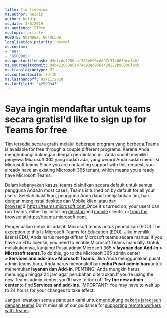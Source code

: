 ```yaml
---
title: Tim freemium
ms.author: heidip
author: heidip
ms.date: 3/6/2019
ms.audience: ITPro
ms.topic: article
ROBOTS: NOINDEX, NOFOLLOW
localization_priority: Normal
ms.custom:
- "997"
- "6500005"
ms.openlocfilehash: d3dfcda1250aaf783e890cd897c51c8639cef48f
ms.sourcegitcommit: 9ab422063e5a474c92ed956d42d222b90336fecb
ms.translationtype: MT
ms.contentlocale: id-ID
ms.lasthandoff: 03/11/2020
ms.locfileid: "42599343"
---
```

# <a name="id-like-to-sign-up-for-teams-for-free"></a><span data-ttu-id="05892-102">Saya ingin mendaftar untuk teams secara gratis</span><span class="sxs-lookup"><span data-stu-id="05892-102">I'd like to sign up for Teams for free</span></span>

<span data-ttu-id="05892-103">Tim tersedia secara gratis melalui beberapa program yang berbeda.</span><span class="sxs-lookup"><span data-stu-id="05892-103">Teams is available for free through a couple different programs.</span></span> <span data-ttu-id="05892-104">Karena Anda menghubungi dukungan dengan permintaan ini, Anda sudah memiliki penyewa Microsoft 365 yang sudah ada, yang berarti Anda sudah memiliki Microsoft teams.</span><span class="sxs-lookup"><span data-stu-id="05892-104">Since you are contacting support with this request, you already have an existing Microsoft 365 tenant, which means you already have Microsoft Teams.</span></span>

<span data-ttu-id="05892-105">Dalam kebanyakan kasus, teams diaktifkan secara default untuk semua pengguna Anda.</span><span class="sxs-lookup"><span data-stu-id="05892-105">In most cases, Teams is turned on by default for all your users.</span></span> <span data-ttu-id="05892-106">Setelah diaktifkan, pengguna Anda dapat menjalankan tim, baik dengan menginstal [desktop](https://docs.microsoft.com/MicrosoftTeams/get-clients#desktop-client) dan [Mobile](https://docs.microsoft.com/MicrosoftTeams/get-clients#mobile-clients) klien, atau [dari browser](https://docs.microsoft.com/MicrosoftTeams/get-clients#web-client) di <https://teams.microsoft.com.></span><span class="sxs-lookup"><span data-stu-id="05892-106">Once it's turned on, your users can run Teams, either by installing [desktop](https://docs.microsoft.com/MicrosoftTeams/get-clients#desktop-client) and [mobile](https://docs.microsoft.com/MicrosoftTeams/get-clients#mobile-clients) clients, or [from the browser](https://docs.microsoft.com/MicrosoftTeams/get-clients#web-client) at <https://teams.microsoft.com.></span></span>

<span data-ttu-id="05892-107">Pengecualian untuk ini adalah Microsoft teams untuk pendidikan (EDU).</span><span class="sxs-lookup"><span data-stu-id="05892-107">The exception to this is Microsoft Teams for Education (EDU).</span></span> <span data-ttu-id="05892-108">Jika memiliki lisensi EDU, Anda harus mengaktifkan Microsoft teams secara manual.</span><span class="sxs-lookup"><span data-stu-id="05892-108">If you have an EDU license, you need to enable Microsoft Teams manually.</span></span> <span data-ttu-id="05892-109">Untuk melakukannya, kunjungi Pusat admin Microsoft 365 **> layanan dan Add-in > Microsoft teams**.</span><span class="sxs-lookup"><span data-stu-id="05892-109">To do this, go to the Microsoft 365 admin center **> Services and add-ins > Microsoft Teams**.</span></span> <span data-ttu-id="05892-110">Jika Anda menggunakan pusat admin teams baru, Anda harus menonaktifkan  **coba Pusat admin baru**untuk menemukan **layanan dan Add-in**. PENTING: Anda mungkin harus menunggu hingga 24 jam agar perubahan diterapkan.</span><span class="sxs-lookup"><span data-stu-id="05892-110">If you're using the new Teams admin center, you'll have to turn off **Try the new admin center** to find **Services and add-ins**. IMPORTANT: You may have to wait up to 24 hours for your changes to take effect.</span></span>

<span data-ttu-id="05892-111">Jangan lewatkan semua panduan kami untuk [mendukung pekerja jarak jauh dengan teams](https://docs.microsoft.com/MicrosoftTeams/support-remote-work-with-teams).</span><span class="sxs-lookup"><span data-stu-id="05892-111">Don't miss all of our guidance for [supporting remote workers with Teams](https://docs.microsoft.com/MicrosoftTeams/support-remote-work-with-teams).</span></span>
